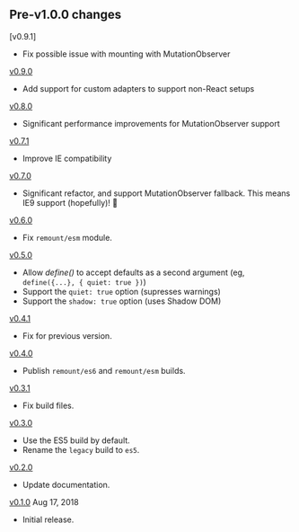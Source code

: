 ## Pre-v1.0.0 changes

[v0.9.1]

- Fix possible issue with mounting with MutationObserver

[v0.9.0]: https://github.com/rstacruz/remount/compare/v0.9.0...v0.9.1

[v0.9.0]

- Add support for custom adapters to support non-React setups

[v0.9.0]: https://github.com/rstacruz/remount/compare/v0.8.0...v0.9.0

[v0.8.0]

- Significant performance improvements for MutationObserver support

[v0.8.0]: https://github.com/rstacruz/remount/compare/v0.7.1...v0.8.0

[v0.7.1]

- Improve IE compatibility

[v0.7.1]: https://github.com/rstacruz/remount/compare/v0.7.0...v0.7.1

[v0.7.0]

- Significant refactor, and support MutationObserver fallback. This means IE9 support (hopefully)! :tada:

[v0.7.0]: https://github.com/rstacruz/remount/compare/v0.6.0...v0.7.0

[v0.6.0]

- Fix `remount/esm` module.

[v0.6.0]: https://github.com/rstacruz/remount/compare/v0.5.0...v0.6.0

[v0.5.0]

- Allow _define()_ to accept defaults as a second argument (eg, `define({...}, { quiet: true })`)
- Support the `quiet: true` option (supresses warnings)
- Support the `shadow: true` option (uses Shadow DOM)

[v0.5.0]: https://github.com/rstacruz/remount/compare/v0.4.1...v0.5.0

[v0.4.1]

- Fix for previous version.

[v0.4.1]: https://github.com/rstacruz/remount/compare/v0.4.0...v0.4.1

[v0.4.0]

- Publish `remount/es6` and `remount/esm` builds.

[v0.4.0]: https://github.com/rstacruz/remount/compare/v0.3.1...v0.4.0

[v0.3.1]

- Fix build files.

[v0.3.1]: https://github.com/rstacruz/remount/compare/v0.3.0...v0.3.1

[v0.3.0]

- Use the ES5 build by default.
- Rename the `legacy` build to `es5`.

[v0.3.0]: https://github.com/rstacruz/remount/compare/v0.2.0...v0.3.0

[v0.2.0]

- Update documentation.

[v0.2.0]: https://github.com/rstacruz/remount/compare/v0.1.0...v0.2.0

[v0.1.0] Aug 17, 2018

- Initial release.

[v0.1.0]: https://github.com/rstacruz/remount/tree/v0.1.0
